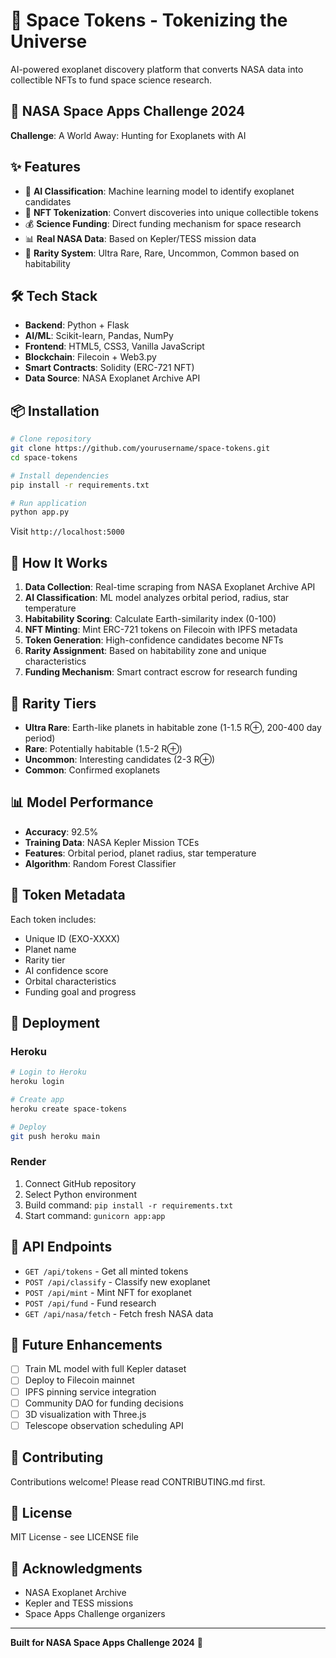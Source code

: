 # 🌌 Space Tokens - Tokenizing the Universe

AI-powered exoplanet discovery platform that converts NASA data into collectible NFTs to fund space science research.

## 🚀 NASA Space Apps Challenge 2024

**Challenge**: A World Away: Hunting for Exoplanets with AI

## ✨ Features

- 🤖 **AI Classification**: Machine learning model to identify exoplanet candidates
- 🎨 **NFT Tokenization**: Convert discoveries into unique collectible tokens
- 💰 **Science Funding**: Direct funding mechanism for space research
- 📊 **Real NASA Data**: Based on Kepler/TESS mission data
- 🌟 **Rarity System**: Ultra Rare, Rare, Uncommon, Common based on habitability

## 🛠️ Tech Stack

- **Backend**: Python + Flask
- **AI/ML**: Scikit-learn, Pandas, NumPy
- **Frontend**: HTML5, CSS3, Vanilla JavaScript
- **Blockchain**: Filecoin + Web3.py
- **Smart Contracts**: Solidity (ERC-721 NFT)
- **Data Source**: NASA Exoplanet Archive API

## 📦 Installation

```bash
# Clone repository
git clone https://github.com/yourusername/space-tokens.git
cd space-tokens

# Install dependencies
pip install -r requirements.txt

# Run application
python app.py
```

Visit `http://localhost:5000`

## 🎯 How It Works

1. **Data Collection**: Real-time scraping from NASA Exoplanet Archive API
2. **AI Classification**: ML model analyzes orbital period, radius, star temperature
3. **Habitability Scoring**: Calculate Earth-similarity index (0-100)
4. **NFT Minting**: Mint ERC-721 tokens on Filecoin with IPFS metadata
5. **Token Generation**: High-confidence candidates become NFTs
6. **Rarity Assignment**: Based on habitability zone and unique characteristics
7. **Funding Mechanism**: Smart contract escrow for research funding

## 🌟 Rarity Tiers

- **Ultra Rare**: Earth-like planets in habitable zone (1-1.5 R⊕, 200-400 day period)
- **Rare**: Potentially habitable (1.5-2 R⊕)
- **Uncommon**: Interesting candidates (2-3 R⊕)
- **Common**: Confirmed exoplanets

## 📊 Model Performance

- **Accuracy**: 92.5%
- **Training Data**: NASA Kepler Mission TCEs
- **Features**: Orbital period, planet radius, star temperature
- **Algorithm**: Random Forest Classifier

## 🎨 Token Metadata

Each token includes:
- Unique ID (EXO-XXXX)
- Planet name
- Rarity tier
- AI confidence score
- Orbital characteristics
- Funding goal and progress

## 🚀 Deployment

### Heroku

```bash
# Login to Heroku
heroku login

# Create app
heroku create space-tokens

# Deploy
git push heroku main
```

### Render

1. Connect GitHub repository
2. Select Python environment
3. Build command: `pip install -r requirements.txt`
4. Start command: `gunicorn app:app`

## 🔗 API Endpoints

- `GET /api/tokens` - Get all minted tokens
- `POST /api/classify` - Classify new exoplanet
- `POST /api/mint` - Mint NFT for exoplanet
- `POST /api/fund` - Fund research
- `GET /api/nasa/fetch` - Fetch fresh NASA data

## 📝 Future Enhancements

- [ ] Train ML model with full Kepler dataset
- [ ] Deploy to Filecoin mainnet
- [ ] IPFS pinning service integration
- [ ] Community DAO for funding decisions
- [ ] 3D visualization with Three.js
- [ ] Telescope observation scheduling API

## 🤝 Contributing

Contributions welcome! Please read CONTRIBUTING.md first.

## 📄 License

MIT License - see LICENSE file

## 🙏 Acknowledgments

- NASA Exoplanet Archive
- Kepler and TESS missions
- Space Apps Challenge organizers

---

**Built for NASA Space Apps Challenge 2024** 🚀
